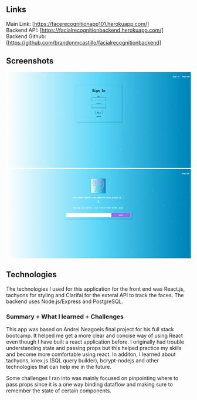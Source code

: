 
## Links
Main Link: [https://facerecognitionapp101.herokuapp.com/]<br>
Backend API: [https://facialrecognitionbackend.herokuapp.com/]<br>
Backend Github: [https://github.com/brandonmcastillo/facialrecognitionbackend]

## Screenshots
![](README_assets/picture.png)
<br>
![](README_assets/picture2.png)

## Technologies

<p>The technologies I used for this application for the front end was React.js, tachyons for styling and Clarifai for the exteral API to track the faces. The backend uses Node.js/Express and PostgreSQL.

### Summary + What I learned + Challenges

<p>This app was based on Andrei Neagoeis final project for his full stack bootcamp. It helped me get a more clear and concise way of using React even though I have built a react application before. I originally had trouble understanding state and passing props but this helped practice my skills and become more comfortable using react. In additon, I learned about tachyons, knex.js (SQL query builder), bcrypt-nodejs and other technologies that can help me in the future. <br>

Some challenges I ran into was mainly focused on pinpointing where to pass props since it is a one way binding dataflow and making sure to remember the state of certain components. </p>

